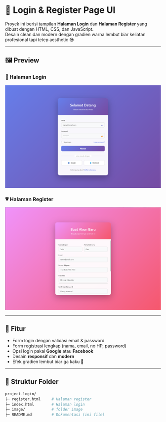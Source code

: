 # 🔐 Login & Register Page UI

Proyek ini berisi tampilan **Halaman Login** dan **Halaman Register** yang dibuat dengan HTML, CSS, dan JavaScript.  
Desain clean dan modern dengan gradien warna lembut biar keliatan profesional tapi tetep aesthetic 😎

---

## 🖼️ Preview

### 💜 Halaman Login
![Login Page](image/login.png)

### 💗 Halaman Register
![Register Page](image/registert.png)

---

## 🚀 Fitur
- Form login dengan validasi email & password  
- Form registrasi lengkap (nama, email, no HP, password)  
- Opsi login pakai **Google** atau **Facebook**  
- Desain **responsif** dan **modern**  
- Efek gradien lembut biar ga kaku 🩵

---

## 📂 Struktur Folder
```bash
project-login/
├─ register.html     # Halaman register  
├─ index.html        # Halaman login
├─ image/            # folder image
├─ README.md         # Dokumentasi (ini file)   